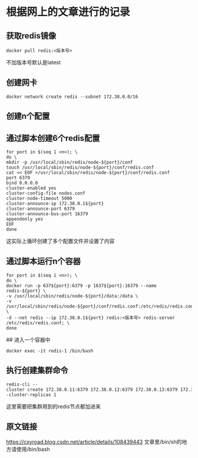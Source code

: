 # 根据网上的文章进行的记录

## 获取redis镜像

```shell
docker pull redis:<版本号>
```

不加版本号默认是latest

## 创建网卡

```shell
docker network create redis --subnet 172.38.0.0/16
```

## 创建n个配置

## 通过脚本创建6个redis配置

```shell
for port in $(seq 1 <n>); \
do \
mkdir -p /usr/local/sbin/redis/node-${port}/conf
touch /usr/local/sbin/redis/node-${port}/conf/redis.conf
cat << EOF >/usr/local/sbin/redis/node-${port}/conf/redis.conf
port 6379
bind 0.0.0.0
cluster-enabled yes
cluster-config-file nodes.conf
cluster-node-timeout 5000
cluster-announce-ip 172.38.0.1${port}
cluster-announce-port 6379
cluster-announce-bus-port 16379
appendonly yes
EOF
done
```

这实际上循环创建了多个配置文件并设置了内容

## 通过脚本运行n个容器

```shell
for port in $(seq 1 <n>); \
do \
docker run -p 637${port}:6379 -p 1637${port}:16379 --name redis-${port} \
-v /usr/local/sbin/redis/node-${port}/data:/data \
-v /usr/local/sbin/redis/node-${port}/conf/redis.conf:/etc/redis/redis.conf \
-d --net redis --ip 172.38.0.1${port} redis:<版本号> redis-server /etc/redis/redis.conf; \
done
```

## 进入一个容器中

```shell
docker exec -it redis-1 /bin/bash
```

## 执行创建集群命令

```shell
redis-cli --cluster create 172.38.0.11:6379 172.38.0.12:6379 172.38.0.13:6379 172.38.0.14:6379 172.38.0.15:6379 172.38.0.16:6379 --cluster-replicas 1
```

这里需要把集群用到的redis节点都加进来

## 原文链接

<https://cxyroad.blog.csdn.net/article/details/108439443>
文章里/bin/sh的地方请使用/bin/bash
